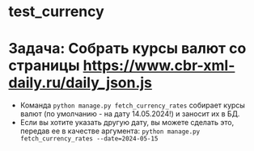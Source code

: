 # test_currency

# Задача: Собрать курсы валют со страницы https://www.cbr-xml-daily.ru/daily_json.js

- Команда `python manage.py fetch_currency_rates` собирает курсы валют (по умолчанию - на дату 14.05.2024!) и заносит их в БД.
- Если вы хотите указать другую дату, вы можете сделать это, передав ее в качестве аргумента:
`python manage.py fetch_currency_rates --date=2024-05-15`
